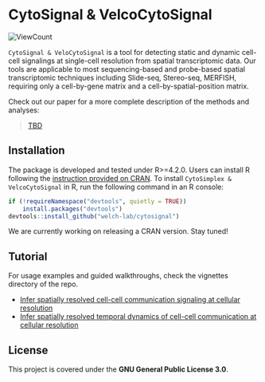 # CytoSignal & VelcoCytoSignal
<img alt="ViewCount" src="https://views.whatilearened.today/views/github/welch-lab/cytosignal.svg">

`CytoSignal & VeloCytoSignal` is a tool for detecting static and dynamic cell-cell signalings at single-cell resolution from spatial transcriptomic data. Our tools are applicable to most sequencing-based and probe-based spatial transcriptomic techniques including Slide-seq, Stereo-seq, MERFISH, requiring only a cell-by-gene matrix and a cell-by-spatial-position matrix.

Check out our paper for a more complete description of the methods and analyses:

>[TBD]()

## Installation

The package is developed and tested under R>=4.2.0. Users can install R following the [instruction provided on CRAN](https://cran.r-project.org/). To install `CytoSimplex & VelcoCytoSignal` in R, run the following command in an R console:

```R
if (!requireNamespace("devtools", quietly = TRUE))
    install.packages("devtools")
devtools::install_github("welch-lab/cytosignal")
```

We are currently working on releasing a CRAN version. Stay tuned!

## Tutorial

For usage examples and guided walkthroughs, check the vignettes directory of the repo.

* [Infer spatially resolved cell-cell communication signaling at cellular resolution](https://htmlpreview.github.io/?https://github.com/welch-lab/cytosignal/blob/master/doc/cytosignal.html)
* [Infer spatially resolved temporal dynamics of cell-cell communication at cellular resolution](https://htmlpreview.github.io/?https://github.com/welch-lab/cytosignal/blob/master/doc/velocytosignal.html)

## License
This project is covered under the **GNU General Public License 3.0**.
